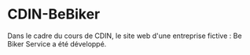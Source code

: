 # CDIN-BeBiker
Dans le cadre du cours de CDIN, le site web d'une entreprise fictive : Be Biker Service a été développé.
